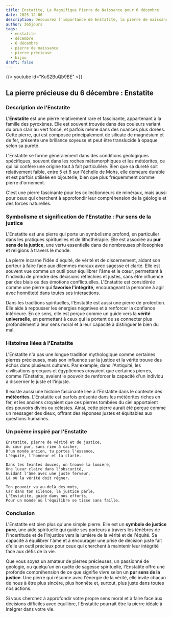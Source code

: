 ```yaml
---
title: Enstatite, La Magnifique Pierre de Naissance pour 6 décembre
date: 2025-12-06
description: Découvrez l'importance de Enstatite, la pierre de naissance du 6 décembre qui symbolise Pur sens de la justice. Laissez sa beauté et sa signification illuminer votre journée.
author: 365jours
tags:
  - enstatite
  - décembre
  - 6 décembre
  - pierre de naissance
  - pierre précieuse
  - bijou
draft: false
---
```


{{< youtube id="KuS2BuQb9BE" >}}

## La pierre précieuse du 6 décembre : Enstatite

### Description de l'Enstatite

L'**Enstatite** est une pierre relativement rare et fascinante, appartenant à la famille des pyroxènes. Elle est souvent trouvée dans des couleurs variant du brun clair au vert foncé, et parfois même dans des nuances plus dorées. Cette pierre, qui est composée principalement de silicate de magnésium et de fer, présente une brillance soyeuse et peut être translucide à opaque selon sa pureté.

L'Enstatite se forme généralement dans des conditions géologiques spécifiques, souvent dans les roches métamorphiques et les météorites, ce qui lui confère une origine tout à fait particulière. Bien que sa dureté soit relativement faible, entre 5 et 6 sur l'échelle de Mohs, elle demeure durable et est parfois utilisée en bijouterie, bien que plus fréquemment comme pierre d'ornement.

C'est une pierre fascinante pour les collectionneurs de minéraux, mais aussi pour ceux qui cherchent à approfondir leur compréhension de la géologie et des forces naturelles.

### Symbolisme et signification de l'Enstatite : Pur sens de la justice

L'Enstatite est une pierre qui porte un symbolisme profond, en particulier dans les pratiques spirituelles et de lithothérapie. Elle est associée au **pur sens de la justice**, une vertu essentielle dans de nombreuses philosophies et religions à travers le monde.

La pierre incarne l'idée d'équité, de vérité et de discernement, aidant son porteur à faire face aux dilemmes moraux avec sagesse et clarté. Elle est souvent vue comme un outil pour équilibrer l'âme et le cœur, permettant à l'individu de prendre des décisions réfléchies et justes, sans être influencé par des biais ou des émotions conflictuelles. L'Enstatite est considérée comme une pierre qui **favorise l'intégrité**, encourageant la personne à agir avec honnêteté dans toutes ses interactions.

Dans les traditions spirituelles, l'Enstatite est aussi une pierre de protection. Elle aide à repousser les énergies négatives et à renforcer la confiance intérieure. En ce sens, elle est perçue comme un guide vers la **vérité universelle**, en permettant à ceux qui la portent de se connecter plus profondément à leur sens moral et à leur capacité à distinguer le bien du mal.

### Histoires liées à l'Enstatite

L'Enstatite n'a pas une longue tradition mythologique comme certaines pierres précieuses, mais son influence sur la justice et la vérité trouve des échos dans plusieurs cultures. Par exemple, dans l'Antiquité, les civilisations grecques et égyptiennes croyaient que certaines pierres, comme l'Enstatite, avaient le pouvoir de renforcer la capacité d'un individu à discerner le juste et l'injuste.

Il existe aussi une histoire fascinante liée à l'Enstatite dans le contexte des **météorites**. L'Enstatite est parfois présente dans les météorites riches en fer, et les anciens croyaient que ces pierres tombées du ciel apportaient des pouvoirs divins ou célestes. Ainsi, cette pierre aurait été perçue comme un messager des dieux, offrant des réponses justes et équitables aux questions humaines.

### Un poème inspiré par l'Enstatite

	Enstatite, pierre de vérité et de justice,  
	Au cœur pur, sans rien à cacher,  
	D'un monde ancien, tu portes l'essence,  
	L'équité, l'honneur et la clarté.
	
	Dans tes teintes douces, on trouve la lumière,  
	Une lueur claire dans l'obscurité,  
	Guidant l'âme avec une juste ferveur,  
	Là où la vérité doit régner.
	
	Ton pouvoir va au-delà des mots,  
	Car dans ton silence, la justice parle,  
	L'Enstatite, guide dans nos efforts,  
	Pour un monde où l'équilibre se tisse sans faille.

### Conclusion

L'Enstatite est bien plus qu'une simple pierre. Elle est un **symbole de justice pure**, une aide spirituelle qui guide ses porteurs à travers les ténèbres de l'incertitude et de l'injustice vers la lumière de la vérité et de l'équité. Sa capacité à équilibrer l'âme et à encourager une prise de décision juste fait d'elle un outil précieux pour ceux qui cherchent à maintenir leur intégrité face aux défis de la vie.

Que vous soyez un amateur de pierres précieuses, un passionné de géologie, ou quelqu'un en quête de sagesse spirituelle, l'Enstatite offre une profonde compréhension de ce que signifie vivre selon un **pur sens de la justice**. Une pierre qui résonne avec l'énergie de la vérité, elle invite chacun de nous à être plus sincère, plus honnête et, surtout, plus juste dans toutes nos actions.

Si vous cherchez à approfondir votre propre sens moral et à faire face aux décisions difficiles avec équilibre, l'Enstatite pourrait être la pierre idéale à intégrer dans votre vie.